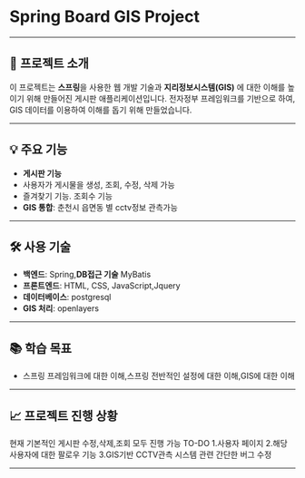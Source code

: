 # Spring Board GIS Project
---

## 🌟 프로젝트 소개

이 프로젝트는 **스프링**을 사용한 웹 개발 기술과 **지리정보시스템(GIS)** 에 대한 이해를 높이기 위해 만들어진 게시판 애플리케이션입니다. 
전자정부 프레임워크를 기반으로 하여, GIS 데이터를 이용하여 이해를 돕기 위해 만들었습니다.

---

## 💡 주요 기능

- **게시판 기능**
- 사용자가 게시물을 생성, 조회, 수정, 삭제 가능
-  즐겨찾기 기능. 조회수 기능
- **GIS 통합**: 춘천시 읍면동 별 cctv정보 관측가능


---

## 🛠 사용 기술

- **백엔드**: Spring,**DB접근 기술** MyBatis
- **프론트엔드**: HTML, CSS, JavaScript,Jquery
- **데이터베이스**: postgresql
- **GIS 처리**: openlayers

---

## 📚 학습 목표

- 스프링 프레임워크에 대한 이해,스프링 전반적인 설정에 대한 이해,GIS에 대한 이해


---

## 📈 프로젝트 진행 상황
현재 기본적인 게시판 수정,삭제,조회 모두 진행 가능
TO-DO
1.사용자 페이지
2.해당 사용자에 대한 팔로우 기능
3.GIS기반 CCTV관측 시스템 관련 간단한 버그 수정


---



  
